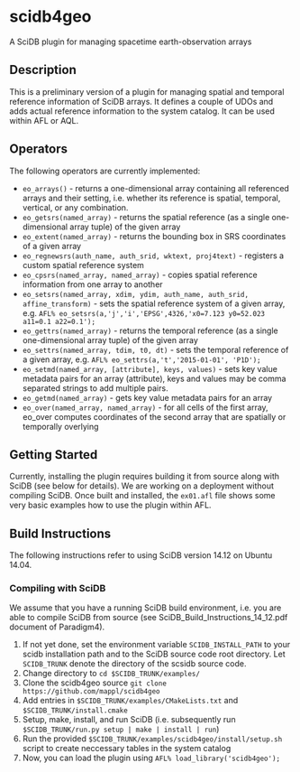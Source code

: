 # scidb4geo
A SciDB plugin for managing spacetime earth-observation arrays

## Description
This is a preliminary version of a plugin for managing spatial and temporal reference information of SciDB arrays. It defines a couple of UDOs and adds actual reference information to the system catalog. It can be used within AFL or AQL. 

## Operators
The following operators are currently implemented:
- `eo_arrays()` - returns a one-dimensional array containing all referenced arrays and their setting, i.e. whether its reference is spatial, temporal, vertical, or any combination.
- `eo_getsrs(named_array)` - returns the spatial reference (as a single one-dimensional array tuple) of the given array
- `eo_extent(named_array)` - returns the bounding box in SRS coordinates of a given array 
- `eo_regnewsrs(auth_name, auth_srid, wktext, proj4text)` - registers a custom spatial reference system 
- `eo_cpsrs(named_array, named_array)` - copies spatial reference information from one array to another
- `eo_setsrs(named_array, xdim, ydim, auth_name, auth_srid, affine_transform)` - sets the spatial reference system of a given array, e.g. `AFL% eo_setsrs(a,'j','i','EPSG',4326,'x0=7.123 y0=52.023 a11=0.1 a22=0.1');`
- `eo_gettrs(named_array)` - returns the temporal reference (as a single one-dimensional array tuple) of the given array
- `eo_settrs(named_array, tdim, t0, dt)` - sets the temporal reference of a given array, e.g. `AFL% eo_settrs(a,'t','2015-01-01', 'P1D');`
- `eo_setmd(named_array, [attribute], keys, values)` - sets key value metadata pairs for an array (attribute), keys and values may be comma separated strings to add multiple pairs. 
- `eo_getmd(named_array)` - gets key value metadata pairs for an array 
- `eo_over(named_array, named_array)` - for all cells of the first array, eo_over computes coordinates of the second array that are spatially or temporally overlying


## Getting Started
Currently, installing the plugin requires building it from source along with SciDB (see below for details). We are working on a deployment without compiling SciDB.
Once built and installed, the `ex01.afl` file shows some very basic examples how to use the plugin within AFL.


## Build Instructions
The following instructions refer to using SciDB version 14.12 on Ubuntu 14.04.

<!--### The fast way: Linking with prebuilt SciDB dev packages 
1. Install prebuilt binary packages from Paradigm4 and some additional dependencies (see install_dependencies.sh)
2. Clone the scidb4geo source `git clone https://github.com/mappl/scidb4geo`
3. Run `cmake . && XXXXX`
4. The resulting install/libscidb4geo.so library can now be used to install it as a SciDB plugin (see Installation) XXXX -->

### Compiling with SciDB
We assume that you have a running SciDB build environment, i.e. you are able to compile SciDB from source (see SciDB_Build_Instructions_14_12.pdf document of Paradigm4).

1. If not yet done, set the environment variable `SCIDB_INSTALL_PATH` to your scidb installation path and to the SciDB source code root directory. Let `SCIDB_TRUNK` denote the directory of the scsidb source code.
2. Change directory to `cd $SCIDB_TRUNK/examples/`
3. Clone the scidb4geo source `git clone https://github.com/mappl/scidb4geo`
4. Add entries in `$SCIDB_TRUNK/examples/CMakeLists.txt` and `$SCIDB_TRUNK/install.cmake`
5. Setup, make, install, and run SciDB  (i.e. subsequently run `$SCIDB_TRUNK/run.py setup | make | install | run`)
7. Run the provided `$SCIDB_TRUNK/examples/scidb4geo/install/setup.sh` script to create neccessary tables in the system catalog
8. Now, you can load the plugin using `AFL% load_library('scidb4geo');`


